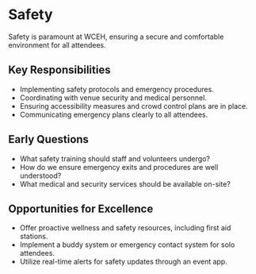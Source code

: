 # Safety

Safety is paramount at WCEH, ensuring a secure and comfortable environment for all attendees.

## Key Responsibilities
- Implementing safety protocols and emergency procedures.
- Coordinating with venue security and medical personnel.
- Ensuring accessibility measures and crowd control plans are in place.
- Communicating emergency plans clearly to all attendees.

## Early Questions
- What safety training should staff and volunteers undergo?
- How do we ensure emergency exits and procedures are well understood?
- What medical and security services should be available on-site?

## Opportunities for Excellence
- Offer proactive wellness and safety resources, including first aid stations.
- Implement a buddy system or emergency contact system for solo attendees.
- Utilize real-time alerts for safety updates through an event app.